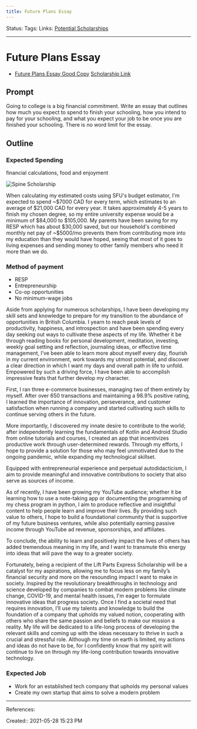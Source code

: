 ```yaml
---
title: Future Plans Essay
---
```

Status:
Tags:
Links: [Potential Scholarships](out/potential-scholarships.md)
___
# Future Plans Essay
- [Future Plans Essay Good Copy](out/future-plans-essay-good-copy.md)
[Scholarship Link](https://forkliftpartssaskatchewan.com/forkliftparts.php)
## Prompt
Going to college is a big financial commitment. Write an essay that outlines how much you expect to spend to finish your schooling, how you intend to pay for your schooling, and what you expect your job to be once you are finished your schooling. There is no word limit for the essay.
## Outline
### Expected Spending
financial calculations, food and enjoyment

 ![Spine Scholarship](out/spine-scholarship.md#^sfu)
 
 When calculating my estimated costs using SFU's budget estimator, I'm expected to spend ~\$7000 CAD for every term, which estimates to an average of \$21,000 CAD for every year. It takes approximately 4-5 years to finish my chosen degree, so my entire university expense would be a minimum of \$84,000 to \$105,000. My parents have been saving for my RESP which has about \$30,000 saved, but our household's combined monthly net pay of ~\$5000/mo prevents them from contributing more into my education than they would have hoped, seeing that most of it goes to living expenses and sending money to other family members who need it more than we do.
### Method of payment
- RESP
- Entrepreneurship
- Co-op opportunities
- No minimum-wage jobs

Aside from applying for numerous scholarships, I have been developing my skill sets and knowledge to prepare for my transition to the abundance of opportunities in British Columbia. I yearn to reach peak levels of productivity, happiness, and introspection and have been spending every day seeking out ways to cultivate these aspects of my life. Whether it be through reading books for personal development, meditation, investing, weekly goal setting and reflection, journaling ideas, or effective time management, I’ve been able to learn more about myself every day, flourish in my current environment, work towards my utmost potential, and discover a clear direction in which I want my days and overall path in life to unfold. Empowered by such a driving force, I have been able to accomplish impressive feats that further develop my character.

First, I ran three e-commerce businesses, managing two of them entirely by myself. After over 650 transactions and maintaining a 98.9% positive rating, I learned the importance of innovation, perseverance, and customer satisfaction when running a company and started cultivating such skills to continue serving others in the future.

More importantly, I discovered my innate desire to contribute to the world; after independently learning the fundamentals of Kotlin and Android Studio from online tutorials and courses, I created an app that incentivizes productive work through user-determined rewards. Through my efforts, I hope to provide a solution for those who may feel unmotivated due to the ongoing pandemic, while expanding my technological skillset.

 Equipped with entrepreneurial experience and perpetual autodidacticism, I aim to provide meaningful and innovative contributions to society that also serve as sources of income.
 
As of recently, I have been growing my YouTube audience; whether it be learning how to use a note-taking app or documenting the programming of my chess program in python, I aim to produce reflective and insightful content to help people learn and improve their lives. By providing such value to others, I hope to build a foundational community that is supportive of my future business ventures, while also potentially earning passive income through YouTube ad revenue, sponsorships, and affiliates.

To conclude, the ability to learn and positively impact the lives of others has added tremendous meaning in my life, and I want to transmute this energy into ideas that will pave the way to a greater society.

Fortunately, being a recipient of the Lift Parts Express Scholarship will be a catalyst for my aspirations, allowing me to focus less on my family’s financial security and more on the resounding impact I want to make in society. Inspired by the revolutionary breakthroughs in technology and science developed by companies to combat modern problems like climate change, COVID-19, and mental health issues, I'm eager to formulate innovative ideas that progress society. Once I find a societal need that requires innovation, I’ll use my talents and knowledge to build the foundation of a company that upholds my valued notion, cooperating with others who share the same passion and beliefs to make our mission a reality. My life will be dedicated to a life-long process of developing the relevant skills and coming up with the ideas necessary to thrive in such a crucial and stressful role. Although my time on earth is limited, my actions and ideas do not have to be, for I confidently know that my spirit will continue to live on through my life-long contribution towards innovative technology.

### Expected Job
- Work for an established tech company that upholds my personal values
- Create my own startup that aims to solve a modern problem
___
References:

Created:: 2021-05-28 15:23 PM